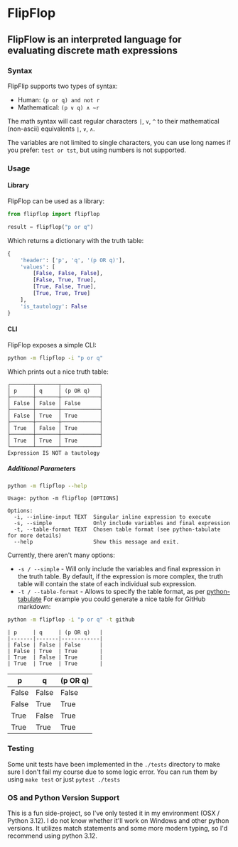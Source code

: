 # FlipFlop

## FlipFlow is an interpreted language for evaluating discrete math expressions

### Syntax

FlipFlip supports two types of syntax:

- Human: `(p or q) and not r`
- Mathematical: `(p ∨ q) ∧ ~r`

The math syntax will cast regular characters `|`, `v`, `^` to their mathematical (non-ascii) equivalents `∣`, `∨`, `∧`.

The variables are not limited to single characters, you can use long names if you prefer: `test or tst`, but using 
numbers is not supported.

### Usage
#### Library

FlipFlop can be used as a library:

```python
from flipflop import flipflop

result = flipflop("p or q")
```

Which returns a dictionary with the truth table:
```python
{
    'header': ['p', 'q', '(p OR q)'],
    'values': [
        [False, False, False], 
        [False, True, True], 
        [True, False, True], 
        [True, True, True]
    ], 
    'is_tautology': False
}
```

#### CLI

FlipFlop exposes a simple CLI:

```bash
python -m flipflop -i "p or q"
```

Which prints out a nice truth table:

```text
┌───────┬───────┬────────────┐
│ p     │ q     │ (p OR q)   │
├───────┼───────┼────────────┤
│ False │ False │ False      │
├───────┼───────┼────────────┤
│ False │ True  │ True       │
├───────┼───────┼────────────┤
│ True  │ False │ True       │
├───────┼───────┼────────────┤
│ True  │ True  │ True       │
└───────┴───────┴────────────┘
Expression IS NOT a tautology
```

##### Additional Parameters

```bash
python -m flipflop --help
```

```text
Usage: python -m flipflop [OPTIONS]

Options:
  -i, --inline-input TEXT  Singular inline expression to execute
  -s, --simple             Only include variables and final expression
  -t, --table-format TEXT  Chosen table format (see python-tabulate for more details)
  --help                   Show this message and exit.
```

Currently, there aren't many options:

- `-s / --simple` - Will only include the variables and final expression in the truth table. 
By default, if the expression is more complex, the truth table will contain the state of each 
individual sub expression.
- `-t / --table-format` - Allows to specify the table format, as per [python-tabulate](https://github.com/astanin/python-tabulate)
For example you could generate a nice table for GitHub markdown:

```bash
python -m flipflop -i "p or q" -t github
```

```text
| p     | q     | (p OR q)   |
|-------|-------|------------|
| False | False | False      |
| False | True  | True       |
| True  | False | True       |
| True  | True  | True       |
```

| p     | q     | (p OR q)   |
|-------|-------|------------|
| False | False | False      |
| False | True  | True       |
| True  | False | True       |
| True  | True  | True       |


### Testing

Some unit tests have been implemented in the `./tests` directory to make sure I don't fail my course due to some logic 
error. You can run them by using `make test` or just `pytest ./tests`


### OS and Python Version Support

This is a fun side-project, so I've only tested it in my environment (OSX / Python 3.12).
I do not know whether it'll work on Windows and other python versions. 
It utilizes match statements and some more modern typing, so I'd recommend using python 3.12.
